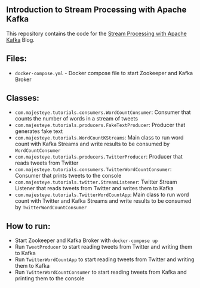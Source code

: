 ## Introduction to Stream Processing with Apache Kafka

This repository contains the code for the [Stream Processing with Apache Kafka](https://abidikhairi.github.io/p/introduction-to-stream-processing-with-apache-kafka/) Blog.

## Files:
- `docker-compose.yml` - Docker compose file to start Zookeeper and Kafka Broker

## Classes:
- `com.majesteye.tutorials.consumers.WordCountConsumer`: Consumer that counts the number of words in a stream of tweets
- `com.majesteye.tutorials.producers.FakeTextProducer`: Producer that generates fake text
- `com.majesteye.tutorials.WordCountKStreams`: Main class to run word count with Kafka Streams and write results to be consumed by `WordCountConsumer`
- `com.majesteye.tutorials.producers.TwitterProducer`: Producer that reads tweets from Twitter
- `com.majesteye.tutorials.consumers.TwitterWordCountConsumer`: Consumer that prints tweets to the console
- `com.majesteye.tutorials.twitter.StreamListener`: Twitter Stream Listener that reads tweets from Twitter and writes them to Kafka
- `com.majesteye.tutorials.TwitterWordCountApp`: Main class to run word count with Twitter and Kafka Streams and write results to be consumed by `TwitterWordCountConsumer`

## How to run:
- Start Zookeeper and Kafka Broker with `docker-compose up`
- Run `TweetProducer` to start reading tweets from Twitter and writing them to Kafka
- Run `TwitterWordCountApp` to start reading tweets from Twitter and writing them to Kafka
- Run `TwitterWordCountConsumer` to start reading tweets from Kafka and printing them to the console
